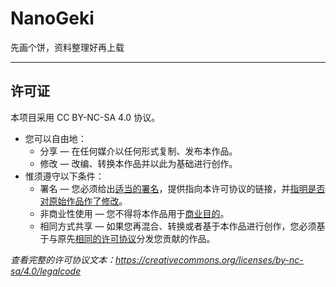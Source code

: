 # NanoGeki

先画个饼，资料整理好再上载

***

## 许可证

本项目采用 CC BY-NC-SA 4.0 协议。

- 您可以自由地：
  - 分享 — 在任何媒介以任何形式复制、发布本作品。
  - 修改 — 改编、转换本作品并以此为基础进行创作。
- 惟须遵守以下条件：
  - 署名 — 您必须给出[适当的署名](https://creativecommons.org/licenses/by-nc-sa/4.0/#ref-appropriate-credit)，提供指向本许可协议的链接，并[指明是否对原始作品作了修改](https://creativecommons.org/licenses/by-nc-sa/4.0/#ref-indicate-changes)。
  - 非商业性使用 — 您不得将本作品用于[商业目的](https://creativecommons.org/licenses/by-nc-sa/4.0/#ref-commercial-purposes)。
  - 相同方式共享 — 如果您再混合、转换或者基于本作品进行创作，您必须基于与原先[相同的许可协议](https://creativecommons.org/licenses/by-nc-sa/4.0/#ref-same-license)分发您贡献的作品。

*查看完整的许可协议文本：<https://creativecommons.org/licenses/by-nc-sa/4.0/legalcode>*
